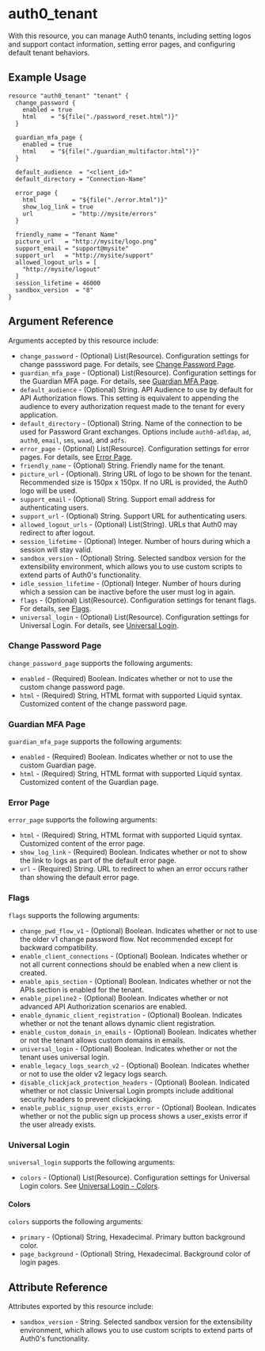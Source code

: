 # auth0_tenant

With this resource, you can manage Auth0 tenants, including setting logos and support contact information, setting error pages, and configuring default tenant behaviors.

## Example Usage

```hcl
resource "auth0_tenant" "tenant" {
  change_password {
    enabled = true
    html    = "${file("./password_reset.html")}"
  }

  guardian_mfa_page {
    enabled = true
    html    = "${file("./guardian_multifactor.html")}"
  }

  default_audience  = "<client_id>"
  default_directory = "Connection-Name"

  error_page {
    html          = "${file("./error.html")}"
    show_log_link = true
    url           = "http://mysite/errors"
  }

  friendly_name = "Tenant Name"
  picture_url   = "http://mysite/logo.png"
  support_email = "support@mysite"
  support_url   = "http://mysite/support"
  allowed_logout_urls = [
    "http://mysite/logout"
  ]
  session_lifetime = 46000
  sandbox_version  = "8"
}
```

## Argument Reference

Arguments accepted by this resource include:

* `change_password` - (Optional) List(Resource). Configuration settings for change passsword page. For details, see [Change Password Page](#change-password-page).
* `guardian_mfa_page` - (Optional) List(Resource). Configuration settings for the Guardian MFA page. For details, see [Guardian MFA Page](#guardian-mfa-page).
* `default_audience` - (Optional) String. API Audience to use by default for API Authorization flows. This setting is equivalent to appending the audience to every authorization request made to the tenant for every application.
* `default_directory` - (Optional) String. Name of the connection to be used for Password Grant exchanges. Options include `auth0-adldap`, `ad`, `auth0`, `email`, `sms`, `waad`, and `adfs`.
* `error_page` - (Optional) List(Resource). Configuration settings for error pages. For details, see [Error Page](#error-page).
* `friendly_name` - (Optional) String. Friendly name for the tenant.
* `picture_url` - (Optional). String URL of logo to be shown for the tenant. Recommended size is 150px x 150px. If no URL is provided, the Auth0 logo will be used. 
* `support_email` - (Optional) String. Support email address for authenticating users.
* `support_url` - (Optional) String. Support URL for authenticating users.
* `allowed_logout_urls` - (Optional) List(String). URLs that Auth0 may redirect to after logout.
* `session_lifetime` - (Optional) Integer. Number of hours during which a session will stay valid.
* `sandbox_version` - (Optional) String. Selected sandbox version for the extensibility environment, which allows you to use custom scripts to extend parts of Auth0's functionality.
* `idle_session_lifetime` - (Optional) Integer. Number of hours during which a session can be inactive before the user must log in again.
* `flags` - (Optional) List(Resource). Configuration settings for tenant flags. For details, see [Flags](#flags).
* `universal_login` - (Optional) List(Resource). Configuration settings for Universal Login. For details, see [Universal Login](#universal-login).

### Change Password Page

`change_password_page` supports the following arguments:

* `enabled` - (Required) Boolean. Indicates whether or not to use the custom change password page.
* `html` - (Required) String, HTML format with supported Liquid syntax. Customized content of the change password page.

### Guardian MFA Page

`guardian_mfa_page` supports the following arguments:

* `enabled` - (Required) Boolean. Indicates whether or not to use the custom Guardian page.
* `html` - (Required) String, HTML format with supported Liquid syntax. Customized content of the Guardian page.

### Error Page

`error_page` supports the following arguments:

* `html` - (Required) String, HTML format with supported Liquid syntax. Customized content of the error page.
* `show_log_link` - (Required) Boolean. Indicates whether or not to show the link to logs as part of the default error page.
* `url` - (Required) String. URL to redirect to when an error occurs rather than showing the default error page.

### Flags

`flags` supports the following arguments:

* `change_pwd_flow_v1` - (Optional) Boolean. Indicates whether or not to use the older v1 change password flow. Not recommended except for backward compatibility.
* `enable_client_connections` - (Optional) Boolean. Indicates whether or not all current connections should be enabled when a new client is created.
* `enable_apis_section` - (Optional) Boolean. Indicates whether or not the APIs section is enabled for the tenant.
* `enable_pipeline2` - (Optional) Boolean. Indicates whether or not advanced API Authorization scenarios are enabled.
* `enable_dynamic_client_registration` - (Optional) Boolean. Indicates whether or not the tenant allows dynamic client registration.
* `enable_custom_domain_in_emails` - (Optional) Boolean. Indicates whether or not the tenant allows custom domains in emails.
* `universal_login` - (Optional) Boolean. Indicates whether or not the tenant uses universal login.
* `enable_legacy_logs_search_v2` - (Optional) Boolean. Indicates whether or not to use the older v2 legacy logs search.
* `disable_clickjack_protection_headers` - (Optional) Boolean. Indicated whether or not classic Universal Login prompts include additional security headers to prevent clickjacking.
* `enable_public_signup_user_exists_error` - (Optional) Boolean. Indicates whether or not the public sign up process shows a user_exists error if the user already exists.

### Universal Login

`universal_login` supports the following arguments:

* `colors` - (Optional) List(Resource). Configuration settings for Universal Login colors. See [Universal Login - Colors](#colors).

#### Colors 

`colors` supports the following arguments:

* `primary` - (Optional) String, Hexadecimal. Primary button background color.
* `page_background` - (Optional) String, Hexadecimal. Background color of login pages.

## Attribute Reference

Attributes exported by this resource include:

* `sandbox_version` - String. Selected sandbox version for the extensibility environment, which allows you to use custom scripts to extend parts of Auth0's functionality.
